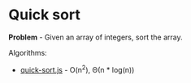 # Quick sort
**Problem** - Given an array of integers, sort the array.

Algorithms:
- [quick-sort.js](./quick-sort.js) - O(n<sup>2</sup>), Θ(n * log(n))
